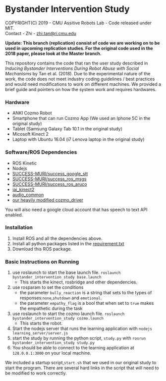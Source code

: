 # Bystander Intervention Study
COPYRIGHT(C) 2019 - CMU Assitive Robots Lab - Code released under MIT.\
Contact - Zhi - zhi.tan@ri.cmu.edu

**Update: This branch (replication) consist of code we are working on to be used in upcoming replication studies. For the original code used in the 2018 paper, please look at the Master branch.**

This repository contains the code that ran the user study described in *Inducing Bystander Interventions During Robot Abuse with Social Mechanisms* by Tan et al. (2018). Due to the experimental nature of the work, the code does not meet industry coding guidelines / best practices and would need modifications to work on different machines. We provided a brief guide and pointers on how the system work and requires hardwares.

### Hardware
- ANKI Cozmo Robot
- Smartphone that can run Cozmo App (We used an Iphone 5C in the original study)
- Tablet (Samsung Galaxy Tab 10.1 in the original study)
- Micosoft Kinect 2
- Laptop with Ubuntu 16.04 (i7 Lenova laptop in the original study)

### Software/ROS Dependencies
- ROS Kinetic
- Nodejs
- [SUCCESS-MURI/success_google_stt](https://github.com/SUCCESS-MURI/success_google_stt)
- [SUCCESS-MURI/success_ros_msgs](https://github.com/SUCCESS-MURI/success_ros_msgs)
- [SUCCESS-MURI/success_ros_aruco](https://github.com/SUCCESS-MURI/success_ros_aruco)
- [iai_kinect2](https://github.com/code-iai/iai_kinect2)
- [audio_common](http://wiki.ros.org/audio_common)
- [our heavily modified cozmo_driver](https://github.com/CMU-ARM/cozmo_driver)

You will also need a google cloud account that has speech to text API enabled. 

### Installation
1. Install ROS and all the dependencies above.
2. Install all python packages listed in the [requirement.txt](requirement.txt)
3. Download this ROS package.

### Basic Instructions on Running

1. use roslaunch to start the base launch file. `roslaunch bystander_intervention_study base.launch`
    - This starts the kinect, rosbridge and other dependencies.
2. use rosparam to set the conditions
    - the parameter `bully_reaction` is a string that sets to the types of responses:`none`,`shutdown` and `emotional`.
    - the parameter `empathy_flag` is a bool that when set to `true` makes the empathetic during the task
3. use roslaunch to start the cozmo launch file. `roslaunch bystander_intervention_study cozmo.launch`
    - This starts the robot.
4. Start the nodejs server that runs the learning application with `nodejs learning_server/server.js`
5. start the study by running the python script, `study.py` with `rosrun bystander_intervention_study study.py`
6. You should be able to connect to the learning application at `128.0.0.1:3000` on your local machine.

We included a startup script,`start.sh` that we used in our original study to start the program. There are several hard links in the script that will need to be modified to work correctly. 
